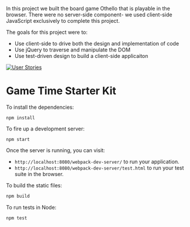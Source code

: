 In this project we built the board game Othello that is playable in the browser. There were no server-side component- we used client-side JavaScript exclusively to complete this project.

The goals for this project were to:

* Use client-side to drive both the design and implementation of code
* Use jQuery to traverse and manipulate the DOM
* Use test-driven design to build a client-side applicaiton

[![User Stories](https://badge.waffle.io/androidgrl/othello.png?label=ready&title=Ready)](https://waffle.io/androidgrl/othello)
# Game Time Starter Kit

To install the dependencies:

```
npm install
```

To fire up a development server:

```
npm start
```

Once the server is running, you can visit:

* `http://localhost:8080/webpack-dev-server/` to run your application.
* `http://localhost:8080/webpack-dev-server/test.html` to run your test suite in the browser.

To build the static files:

```js
npm build
```


To run tests in Node:

```js
npm test
```
